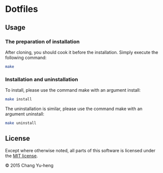 # Dotfiles

## Usage

### The preparation of installation

After cloning, you should cook it before the installation. Simply execute the
following command:

~~~ bash
make
~~~

### Installation and uninstallation

To install, please use the command make with an argument install:

~~~ bash
make install
~~~

The uninstallation is similar, please use the command make with an argument
uninstall:

~~~ bash
make uninstall
~~~

## License

Except where otherwise noted, all parts of this software is licensed under the
[MIT license](http://opensource.org/licenses/MIT).

© 2015 Chang Yu-heng
